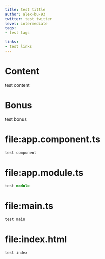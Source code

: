 ```yaml
---
title: test tittle
author: alex-bu-93
twitter: test twitter
level: intermediate
tags:
- test tags

links:
- test links
---
```


# Content
test content

# Bonus
test bonus

# file:app.component.ts
```typescript
test component
```

# file:app.module.ts
```typescript
test module
```

# file:main.ts
```typescript
test main
```

# file:index.html
```html
test index
```